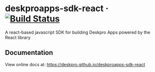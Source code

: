 # deskproapps-sdk-react &middot; [![Build Status](https://travis-ci.org/deskpro/deskproapps-sdk-react.svg?branch=master)](https://travis-ci.org/deskpro/deskproapps-sdk-react)

A react-based javascript SDK for building Deskpro Apps powered by the React library

## Documentation

 View online docs at: https://deskpro.github.io/deskproapps-sdk-react